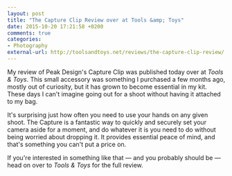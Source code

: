 ```yaml
---
layout: post
title: "The Capture Clip Review over at Tools &amp; Toys"
date: 2015-10-20 17:21:58 +0200
comments: true
categories: 
- Photography
external-url: http://toolsandtoys.net/reviews/the-capture-clip-review/
---
```


My review of Peak Design's Capture Clip was published today over at _Tools & Toys_. This small accessory was something I purchased a few months ago, mostly out of curiosity, but it has grown to become essential in my kit. These days I can't imagine going out for a shoot without having it attached to my bag.



It's surprising just how often you need to use your hands on any given shoot. The Capture is a fantastic way to quickly and securely set your camera aside for a moment, and do whatever it is you need to do without being worried about dropping it. It provides essential peace of mind, and that's something you can't put a price on.

If you're interested in something like that — and you probably should be — head on over to _Tools & Toys_ for the full review.